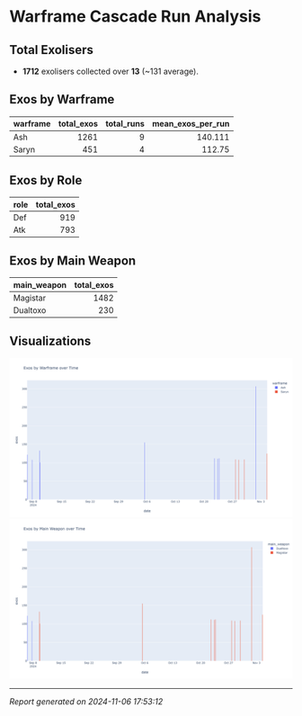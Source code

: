 
# Warframe Cascade Run Analysis

## Total Exolisers
- **1712** exolisers collected over **13** (~131 average).

## Exos by Warframe
| warframe   |   total_exos |   total_runs |   mean_exos_per_run |
|:-----------|-------------:|-------------:|--------------------:|
| Ash        |         1261 |            9 |             140.111 |
| Saryn      |          451 |            4 |             112.75  |

## Exos by Role
| role   |   total_exos |
|:-------|-------------:|
| Def    |          919 |
| Atk    |          793 |

## Exos by Main Weapon
| main_weapon   |   total_exos |
|:--------------|-------------:|
| Magistar      |         1482 |
| Dualtoxo      |          230 |

## Visualizations
![Exos by Warframe over Time](exos_by_warframe_over_time.png)
![Exos by Main Weapon over Time](exos_by_weapon_over_time.png)

---

*Report generated on 2024-11-06 17:53:12*
